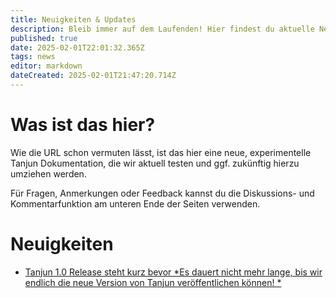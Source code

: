 ```yaml
---
title: Neuigkeiten & Updates
description: Bleib immer auf dem Laufenden! Hier findest du aktuelle News, wichtige Ankündigungen und spannende Updates zu unseren Projekten und Entwicklungen.
published: true
date: 2025-02-01T22:01:32.365Z
tags: news
editor: markdown
dateCreated: 2025-02-01T21:47:20.714Z
---
```


# Was ist das hier?

Wie die URL schon vermuten lässt, ist das hier eine neue, experimentelle Tanjun Dokumentation, die wir aktuell testen und ggf. zukünftig hierzu umziehen werden.

Für Fragen, Anmerkungen oder Feedback kannst du die Diskussions- und Kommentarfunktion am unteren Ende der Seiten verwenden.

# Neuigkeiten

- [Tanjun 1.0 Release steht kurz bevor *Es dauert nicht mehr lange, bis wir endlich die neue Version von Tanjun veröffentlichen können!
*](/news/to4HselMSN)